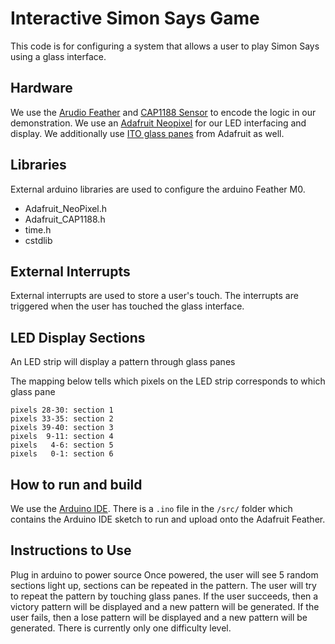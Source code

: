 Interactive Simon Says Game
===========================

This code is for configuring a system that allows a user to play Simon Says using a glass interface.

## Hardware

We use the [Arudio Feather](https://www.adafruit.com/product/3010) and [CAP1188 Sensor](https://learn.adafruit.com/adafruit-cap1188-breakout) to encode the logic in our demonstration. We use an [Adafruit Neopixel](https://learn.adafruit.com/adafruit-neopixel-uberguide) for our LED interfacing and display. We additionally use [ITO glass panes](https://www.adafruit.com/product/1310) from Adafruit as well.

## Libraries

External arduino libraries are used to configure the arduino Feather M0.

- Adafruit_NeoPixel.h
- Adafruit_CAP1188.h
- time.h
- cstdlib

## External Interrupts

External interrupts are used to store a user's touch.
The interrupts are triggered when the user has touched the glass interface.

## LED Display Sections

An LED strip will display a pattern through glass panes

The mapping below tells which pixels on the LED strip corresponds to which glass pane
```
pixels 28-30: section 1
pixels 33-35: section 2
pixels 39-40: section 3
pixels  9-11: section 4
pixels   4-6: section 5
pixels   0-1: section 6
```

## How to run and build
We use the [Arduino IDE](https://www.arduino.cc/en/software). There is a `.ino` file in the `/src/` folder which contains the Arduino IDE sketch to run and upload onto the Adafruit Feather.

## Instructions to Use

Plug in arduino to power source
Once powered, the user will see 5 random sections light up, sections can be repeated in the pattern.
The user will try to repeat the pattern by touching glass panes.
If the user succeeds, then a victory pattern will be displayed and a new pattern will be generated.
If the user fails, then a lose pattern will be displayed and a new pattern will be generated.
There is currently only one difficulty level.


